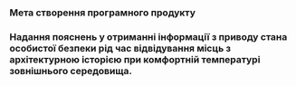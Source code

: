 ### Мета створення програмного продукту
### Надання пояснень у отриманні інформації з приводу стана особистої безпеки рід час відвідування місць з архітектурною історією при комфортній температурі зовнішнього середовища.
